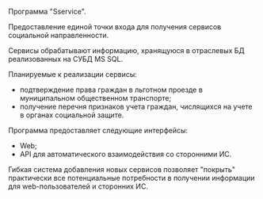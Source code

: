 Программа "Sservice".

Предоставление единой точки входа для получения сервисов социальной направленности.

Сервисы обрабатывают информацию, хранящуюся в отраслевых БД реализованных на СУБД MS SQL.

Планируемые к реализации сервисы:
- подтверждение права граждан в льготном проезде в муниципальном общественном транспорте;
- получение перечня признаков учета граждан, числящихся на учете в органах социальной защите.

Программа предоставляет следующие интерфейсы:
- Web;
- API для автоматического взаимодействия со сторонними ИС.

Гибкая система добавления новых сервисов позволяет "покрыть" практически все потенциальные потребности в получении информации для web-пользователей и сторонних ИС.